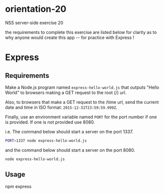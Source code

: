 # orientation-20
NSS server-side exercise 20 

the requirements to complete this exercise are listed below for clarity as to why anyone would create this app 
-- for practice with Express !

# Express

## Requirements

Make a Node.js program named `express-hello-world.js` that outputs "Hello World"
to browsers making a GET request to the root (/) url.

Also, to browsers that make a GET request to the /time url, send the current
date and time in ISO format: `2015-12-31T23:59:59.999Z`.

Finally, use an environment variable named `PORT` for the port number if one is
provided. If one is not provided use 8080.

i.e. The command below should start a server on the port 1337.

```bash
PORT=1337 node express-hello-world.js
```

and the command below should start a server on the port 8080.

```bash
node express-hello-world.js
```

## Usage

npm express 
